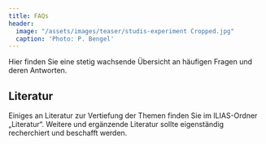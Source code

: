 ```yaml
---
title: FAQs
header:
  image: "/assets/images/teaser/studis-experiment Cropped.jpg"
  caption: 'Photo: P. Bengel'
---
```


Hier finden Sie eine stetig wachsende Übersicht an häufigen Fragen und deren Antworten.
<!--more-->


## Literatur
Einiges an Literatur zur Vertiefung der Themen finden Sie im ILIAS-Ordner „Literatur“. 
Weitere und ergänzende Literatur sollte eigenständig recherchiert und beschafft werden.
